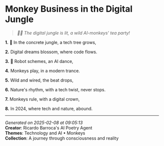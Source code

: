 # Monkey Business in the Digital Jungle

> *🤖️🐒 The digital jungle is lit, a wild AI-monkeys' tea party!*

**1.** 🐒 In the concrete jungle, a tech tree grows,


**2.** Digital dreams blossom, where code flows.


**3.** 🤖 Robot schemes, an AI dance,


**4.** Monkeys play, in a modern trance.


**5.** Wild and wired, the beat drops,


**6.** Nature's rhythm, with a tech twist, never stops.


**7.** Monkeys rule, with a digital crown,


**8.** In 2024, where tech and nature, abound.



---

*Generated on 2025-02-08 at 09:05:13*  
**Creator**: Ricardo Barroca's AI Poetry Agent  
**Themes**: Technology and AI • Monkeys  
**Collection**: A journey through consciousness and reality